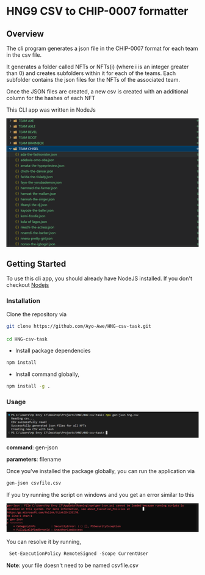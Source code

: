 # HNG9 CSV to CHIP-0007 formatter

## Overview

The cli program generates a json file in the CHIP-0007 format for each team in the csv file.

It generates a folder called NFTs or NFTs(i) (where i is an integer greater than 0) and creates subfolders within it for each of the teams. Each subfolder contains the json files for the NFTs of the associated team.

Once the JSON files are created, a new csv is created with an additional column for the hashes of each NFT

This CLI app was written in NodeJs

![example-image](/example.png)

## Getting Started

To use this cli app, you should already have NodeJS installed. If you don't checkout [Nodejs](https://nodejs.org/en/download/)

### Installation

Clone the repository via

```bash
git clone https://github.com/Ayo-Awe/HNG-csv-task.git

cd HNG-csv-task
```

- Install package dependencies

```bash
npm install
```

- Install command globally,

```bash
npm install -g .
```

### Usage

![usage](usage.png)

**command**: gen-json

**parameters**: filename

Once you've installed the package globally, you can run the application via

```bash
gen-json csvfile.csv
```

If you try running the script on windows and you get an error similar to this

![policyError](policyError.png)

You can resolve it by running,

```ps
 Set-ExecutionPolicy RemoteSigned -Scope CurrentUser
```

**Note**: your file doesn't need to be named csvfile.csv
